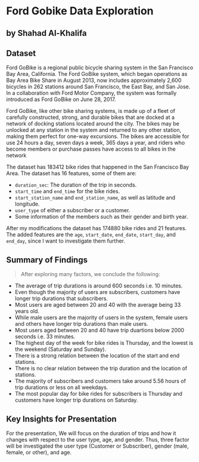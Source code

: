 # Ford Gobike Data Exploration
## by Shahad Al-Khalifa


## Dataset

Ford GoBike is a regional public bicycle sharing system in the San Francisco Bay Area, California. The Ford GoBike system, which began operations as Bay Area Bike Share in August 2013, now includes approximately 2,600 bicycles in 262 stations around San Francisco, the East Bay, and San Jose. In a collaboration with Ford Motor Company, the system was formally introduced as Ford GoBike on June 28, 2017.

Ford GoBike, like other bike sharing systems, is made up of a fleet of carefully constructed, strong, and durable bikes that are docked at a network of docking stations located around the city. The bikes may be unlocked at any station in the system and returned to any other station, making them perfect for one-way excursions. The bikes are accessible for use 24 hours a day, seven days a week, 365 days a year, and riders who become members or purchase passes have access to all bikes in the network

The dataset has 183412 bike rides that happened in the San Francisco Bay Area. The dataset has 16 features, some of them are:
- `duration_sec`: The duration of the trip in seconds.
- `start_time` and `end_time` for the bike rides.
- `start_station_name` and `end_station_name`, as well as latitude and longitude.
- `user_type` of either a subscriber or a customer.
- Some information of the members such as their gender and birth year.

After my modifications the dataset has 174880 bike rides and 21 features. The added features are the `age`, `start_date`, `end_date`, `start_day`, and `end_day`, since I want to investigate them further.

## Summary of Findings

> After exploring many factors, we conclude the following:
- The average of trip durations is around 600 seconds i.e. 10 minutes.
- Even though the majority of users are subscribers, customers have longer trip durations that subscribers.
- Most users are aged between 20 and 40 with the average being 33 years old.
- While male users are the majority of users in the system, female users and others have longer trip durations than male users.
- Most users aged between 20 and 40 have trip duartions below 2000 seconds i.e. 33 minutes.
- The highest day of the week for bike rides is Thursday, and the lowest is the weekend (Saturday and Sunday).
- There is a strong relation between the location of the start and end stations.
- There is no clear relation between the trip duration and the location of stations.
- The majority of subscribers and customers take around 5.56 hours of trip durations or less on all weekdays. 
- The most popular day for bike rides for subscribers is Thursday and customers have longer trip durations on Saturday.


## Key Insights for Presentation

For the presentation, We will focus on the duration of trips and how it changes with respect to the user type, age, and gender. Thus, three factor will be investigated the user type (Customer or Subscriber), gender (male, female, or other), and age.